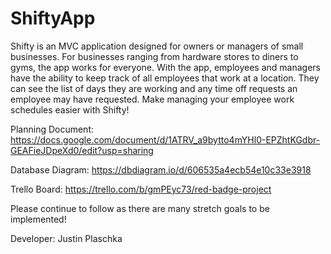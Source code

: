 # ShiftyApp
Shifty is an MVC application designed for owners or managers of small businesses.
For businesses ranging from hardware stores to diners to gyms, the app works for everyone. With the app, employees and managers have the ability to keep track of all employees that work at a location.
They can see the list of days they are working and any time off requests an employee may have requested. Make managing your employee work schedules easier with Shifty!



Planning Document: https://docs.google.com/document/d/1ATRV_a9bytto4mYHl0-EPZhtKGdbr-GEAFieJDpeXd0/edit?usp=sharing


Database Diagram: https://dbdiagram.io/d/606535a4ecb54e10c33e3918


Trello Board: https://trello.com/b/gmPEyc73/red-badge-project



Please continue to follow as there are many stretch goals to be implemented!



Developer: Justin Plaschka
